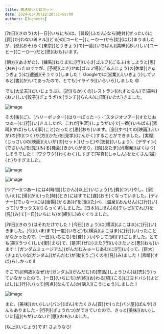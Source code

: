 ```yaml
---
title: 魔法使いとロボット
date: 2024-03-30T22:20:51+09:00
authors: [Jughents]
---
```

[昨日]{きのう}の[一日]{いちにち}は、[普段]{ふだん}なら[絶対]{ぜったい}に[買]{か}わない9[ドル]{どる}の[コーヒー]{こーひー}から[始]{はじ}まりましたが、[恐]{おそ}らく[東京]{とうきょう}で[一番]{いちばん}[美味]{おい}しい[コーヒー]{こーひー}だと[思]{おも}います。

[朝方]{あさがた}、[練馬]{ねりま}に[行]{い}き[ゴルフ]{ごるふ}をしようと[思]{おも}ったのですが、[予期]{よき}せぬ[ゴルフ場]{ごるふじょう}の[休業]{きゅうぎょう}に[遭遇]{そうぐう}しました！ Googleでは[営業]{えいぎょう}していると[書]{か}いてあったので、とても[イライラ]{いらいら}しました 😡

でも[大丈夫]{だいじょうぶ}、[近]{ちか}くの[レストラン]{れすとらん}で[美味]{おい}しい[餃子]{ぎょうざ}を[ランチ]{らんち}に[頂]{いただ}きました。

![image](https://github.com/devhou-se/www-jp/assets/164986372/ffd3c794-fce1-4da1-81cd-1e3b57fa495c)

その[後]{ご}、[ハリーポッター]{はりーぽったー}・[スタジオツアー]{すたじおつあー}に[行]{い}きましたが、これが[生涯]{しょうがい}で[一番]{いちばん}[素晴]{すば}らしい[事]{こと}だったと[思]{おも}います。[全]{すべ}ての[映画]{えいが}の[作]{つく}り[方]{かた}を[見学]{けんがく}することができました。[実際]{じっさい}の[映画]{えいが}の[セット]{せっと}や[衣装]{いしょう}、[デザイン]{でざいん}を[見]{み}る[機会]{きかい}があり、[頭]{あたま}が[爆発]{ばくはつ}しそうでした！ [ワクワク]{わくわく}しすぎて[写真]{しゃしん}をたくさん[撮]{と}りすぎました。

![image](https://github.com/devhou-se/www-jp/assets/164986372/8043bdf2-6ff8-4ed2-971f-51a683186d0f)

![image](https://github.com/devhou-se/www-jp/assets/164986372/17098402-3e54-4be7-ab44-463e3e358649)

[ツアー]{つあー}には4[時間]{じかん}[以上]{いじょう}も[費]{つい}やし、[家]{いえ}に[帰]{かえ}った[時]{とき}にはすでに[遅]{おそ}くなっていました。[ディナー]{でぃなー}には[唐揚]{からあ}げを[食]{た}べ、[温泉]{おんせん}に[行]{い}って[リラックス]{りらっくす}しました。[日本]{にほん}の[テレビ]{てれび}を[見]{み}て[一日]{いちにち}を[締]{し}めくくりました。

[昨日]{きのう}はそれだけでした！[今日]{きょう}は[横浜]{よこはま}に[行]{い}きました。[今]{いま}まで[一度]{いちど}も[横浜]{よこはま}に[行]{い}ったことがなかったので、[一日]{いちにち}を[費]{つい}やして[過]{す}ごしました。とても[美]{うつく}しい[街]{まち}で、[是非]{ぜひ}また[行]{い}きたいと[思]{おも}います！[ガンダムミュージアム]{がんだむみゅーじあむ}に[行]{い}って、[巨大]{きょだい}な[ガンダム]{がんだむ}が[動]{うご}くのを[見]{み}ました！[素晴]{すば}らしかった!!

そこでは[何故]{なぜ}か[ガンダム]{がんだむ}の[商品]{しょうひん}は[売]{う}っていなかったので、[一日]{いちにち}が[終]{お}わる[頃]{ころ}に[ヨドバシ]{よどばし}に[行]{い}って[何点]{なんてん}か[購入]{こうにゅう}しました！

![image](https://github.com/devhou-se/www-jp/assets/164986372/8e5621c8-74ae-4bf5-8822-0a43dfe88bf5)

また、[美味]{おい}しい[パン]{ぱん}をたくさん[買]{か}った[パン屋]{ぱんや}さんもありました - [行列]{ぎょうれつ}ができていたので、きっと[美味]{おい}しいに[違]{ちが}いないと[思]{おも}いました。

[以上]{いじょう}です! さようなら!